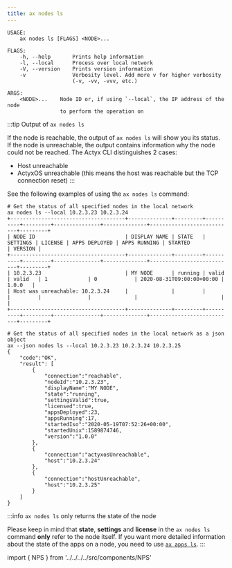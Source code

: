 ```yaml
---
title: ax nodes ls
---
```


```text title="Show node info and status"
USAGE:
    ax nodes ls [FLAGS] <NODE>...

FLAGS:
    -h, --help       Prints help information
    -l, --local      Process over local network
    -V, --version    Prints version information
    -v               Verbosity level. Add more v for higher verbosity
                     (-v, -vv, -vvv, etc.)

ARGS:
    <NODE>...    Node ID or, if using `--local`, the IP address of the node
                 to perform the operation on
```

:::tip Output of `ax nodes ls`

If the node is reachable, the output of `ax nodes ls` will show you its status. If the node is unreachable, the output contains information why the node could not be reached. The Actyx CLI distinguishes 2 cases:

- Host unreachable
- ActyxOS unreachable (this means the host was reachable but the TCP connection reset)
  :::

See the following examples of using the `ax nodes ls` command:

```text title="Example Usage"
# Get the status of all specified nodes in the local network
ax nodes ls --local 10.2.3.23 10.2.3.24
+-------------------------------------+--------------+---------+----------+---------+---------------+--------------+---------------------------+---------+
| NODE ID                             | DISPLAY NAME | STATE   | SETTINGS | LICENSE | APPS DEPLOYED | APPS RUNNING | STARTED                   | VERSION |
+-------------------------------------+--------------+---------+----------+---------+---------------+--------------+---------------------------+---------+
| 10.2.3.23                           | MY NODE      | running | valid    | valid   | 1             | 0            | 2020-08-31T09:00:00+00:00 | 1.0.0   |
| Host was unreachable: 10.2.3.24     |              |         |          |         |               |              |                           |         |
+-------------------------------------+--------------+---------+----------+---------+---------------+--------------+---------------------------+---------+

# Get the status of all specified nodes in the local network as a json object
ax --json nodes ls --local 10.2.3.23 10.2.3.24 10.2.3.25
{
    "code":"OK",
    "result": [
        {
            "connection":"reachable",
            "nodeId":"10.2.3.23",
            "displayName":"MY NODE",
            "state":"running",
            "settingsValid":true,
            "licensed":true,
            "appsDeployed":23,
            "appsRunning":17,
            "startedIso":"2020-05-19T07:52:26+00:00",
            "startedUnix":1589874746,
            "version":"1.0.0"
        },
        {
            "connection":"actyxosUnreachable",
            "host":"10.2.3.24"
        },
        {
            "connection":"hostUnreachable",
            "host":"10.2.3.25"
        }
    ]
}
```

:::info `ax nodes ls` only returns the state of the node

Please keep in mind that **state**, **settings** and **license** in the `ax nodes ls` command **only** refer to the node itself. If you want more detailed information about the state of the apps on a node, you need to use [`ax apps ls`](#apps-ls).
:::

import { NPS } from '../../../../src/components/NPS'

<NPS />
